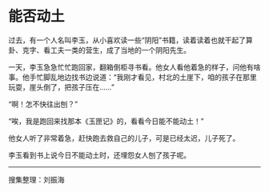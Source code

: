 # 能否动土

过去，有一个人名叫李玉，从小喜欢读一些“阴阳”书籍，读着读着也就干起了算卦、克字、看工夫一类的营生，成了当地的一个阴阳先生。

一天，李玉急急忙忙跑回家，翻箱倒柜寻书看。他女人看他着急的样子，问他有啥事。他手忙脚乱地边找书边说道：“我刚才看见，村北的土崖下，咱的孩子在那里玩耍，崖头倒了，把孩子压在……”

“啊！怎不快往出刨？”

“唉，我是跑回来找那本《玉匣记》的，看看今日能不能动土！”

他女人听了非常着急，赶快跑去救自己的儿子，可是已经太迟，儿子死了。

李玉看到书上说今日不能动土时，还埋怨女人刨了孩子呢。

---

搜集整理：刘振海
